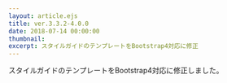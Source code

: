 ```yaml
---
layout: article.ejs
title: ver.3.3.2-4.0.0
date: 2018-07-14 00:00:00
thumbnail: 
excerpt: スタイルガイドのテンプレートをBootstrap4対応に修正
---
```


スタイルガイドのテンプレートをBootstrap4対応に修正しました。
